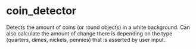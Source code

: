 # coin_detector
Detects the amount of coins (or round objects) in a white background. Can also calculate the amount of change there is depending on the type (quarters, dimes, nickels, pennies)  that is asserted by user input.

